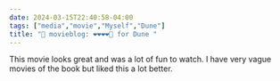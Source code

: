 ```yaml
---
date: 2024-03-15T22:40:58-04:00
tags: ["media","movie","Myself","Dune"]
title: "🍿 movieblog: ❤️❤️❤️❤️🖤 for Dune "
---
```

This movie looks great and was a lot of fun to watch. I have very vague movies of the book but liked this a lot better.